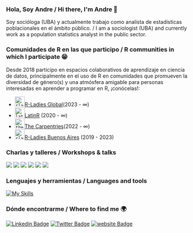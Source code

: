 ### Hola, Soy Andre / Hi there, I'm Andre 👋

Soy socióloga (UBA) y actualmente trabajo como analista de estadísticas poblacionales en el ámbito público. / I am a sociologist (UBA) and currently work as a population statistics analyst in the public sector.

### Comunidades de R en las que participo / R communities in which I participate :grin: 
Desde 2018 participo en espacios colaborativos de aprendizaje en ciencia de datos, principalmente en el uso de R en comunidades que promueven la diversidad de género(s) y una atmósfera amigable para personas interesadas en aprender a programar en R, ¡conócelas!:
- <code><img height="27" src="https://avatars.githubusercontent.com/u/21295846?s=200&v=4" alt="rladies global logo"></code>[R-Ladies Global](https://github.com/rladies)(2023 -  ∞)
- <code><img height="27" src="https://avatars.githubusercontent.com/u/42558048?s=200&v=4" alt="latinR logo"></code>[LatinR](https://github.com/LatinR) (2020 -  ∞)
- <code><img height="27" src="https://avatars.githubusercontent.com/u/19267758?s=200&v=4" alt="the carpentries logo"></code>[The Carpentries](https://github.com/carpentries)(2022 -  ∞)
- <code><img height="27" src="https://avatars.githubusercontent.com/u/38664570?s=200&v=4" alt="rladies buenos aires logo"></code>[R-Ladies Buenos Aires](https://github.com/RLadies-BA) (2019 - 2023)

### Charlas y talleres / Workshops & talks
[![](https://github-readme-stats.vercel.app/api/pin/?username=soyandrea&repo=SIES_LatinR2023)](https://github.com/SoyAndrea/SIES_LatinR2023)
[![](https://github-readme-stats.vercel.app/api/pin/?username=soyandrea&repo=Porfinviernes)](https://github.com/SoyAndrea/Porfinviernes)
[![](https://github-readme-stats.vercel.app/api/pin/?username=soyandrea&repo=tallerEPH)](https://github.com/SoyAndrea/tallerEPH)
[![](https://github-readme-stats.vercel.app/api/pin/?username=soyandrea&repo=csvconfv7)](https://github.com/SoyAndrea/csvconfv7)
[![](https://github-readme-stats.vercel.app/api/pin/?username=karbartolome&repo=gt-spotify)](https://github.com/karbartolome/gt-spotify)
[![](https://github-readme-stats.vercel.app/api/pin/?username=rladies-eastlansing&repo=2022-accessible_dataviz)](https://github.com/rladies-eastlansing/2022-accessible_dataviz)

### Lenguajes y herramientas / Languages and tools
[![My Skills](https://skillicons.dev/icons?i=r,git,github,netlify,html,css,sass,markdown,wordpress,ai&theme=light)](https://skillicons.dev)

### Dónde encontrarme / Where to find me 🌍
[![Linkedin Badge](https://img.shields.io/badge/LinkedIn-0077B5?style=for-the-badge&logo=linkedin&logoColor=white)](https://www.linkedin.com/in/andreasociologa/)
[![Twitter Badge](https://img.shields.io/badge/Twitter-1DA1F2?style=for-the-badge&logo=twitter&logoColor=white)](https://twitter.com/me_andre)
[![website Badge](https://img.shields.io/badge/Netlify-00C7B7?style=for-the-badge&logo=netlify&logoColor=white)](https://soyandrea.netlify.app/)

